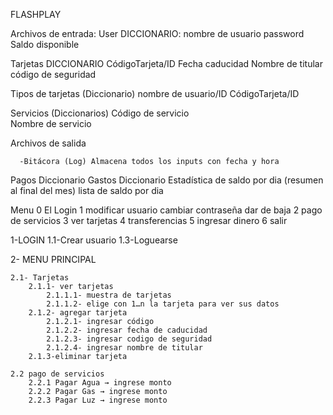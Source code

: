 FLASHPLAY



Archivos de entrada: 
User DICCIONARIO: 
nombre de usuario
password
Saldo disponible

Tarjetas DICCIONARIO 
CódigoTarjeta/ID
Fecha caducidad
Nombre de titular
código de seguridad

Tipos de tarjetas (Diccionario)
nombre de usuario/ID
CódigoTarjeta/ID

Servicios (Diccionarios)
Código de servicio  
Nombre de servicio


Archivos de salida 

      -Bitácora (Log) Almacena todos los inputs con fecha y hora

Pagos Diccionario
Gastos Diccionario
Estadística de saldo por dia (resumen al final del mes)
lista de saldo por dia


Menu
0 El Login
1 modificar usuario 
cambiar contraseña
dar de baja
2 pago de servicios
3 ver tarjetas 
4 transferencias 
5 ingresar dinero 
6 salir


1-LOGIN
1.1-Crear usuario
1.3-Loguearse

2- MENU PRINCIPAL

	2.1- Tarjetas
		2.1.1- ver tarjetas
			2.1.1.1- muestra de tarjetas
			2.1.1.2- elige con 1…n la tarjeta para ver sus datos
		2.1.2- agregar tarjeta
			2.1.2.1- ingresar código
			2.1.2.2- ingresar fecha de caducidad
			2.1.2.3- ingresar codigo de seguridad
			2.1.2.4- ingresar nombre de titular
		2.1.3-eliminar tarjeta

	2.2 pago de servicios 
		2.2.1 Pagar Agua → ingrese monto
		2.2.2 Pagar Gas → ingrese monto 
		2.2.3 Pagar Luz → ingrese monto

